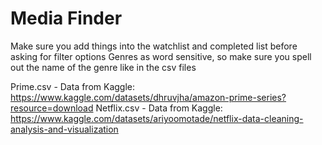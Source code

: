 # Media Finder
 Make sure you add things into the watchlist and completed list before asking for filter options
 Genres as word sensitive, so make sure you spell out the name of the genre like in the csv files 
 
 Prime.csv - Data from Kaggle: https://www.kaggle.com/datasets/dhruvjha/amazon-prime-series?resource=download
 Netflix.csv - Data from Kaggle: https://www.kaggle.com/datasets/ariyoomotade/netflix-data-cleaning-analysis-and-visualization